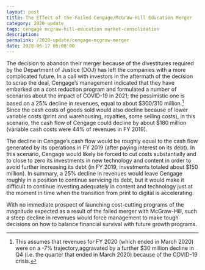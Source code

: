 ```yaml
---
layout: post
title: The Effect of the Failed Cengage/McGraw-Hill Education Merger
category: 2020-update
tags: cengage mcgraw-hill-education market-consolidation
description:
permalink: /2020-update/cengage-mcgraw-merger
date: 2020-06-17 05:00:00
---
```


The decision to abandon their merger because of the divestitures required by the Department of Justice (DOJ) has left the companies with a more complicated future. In a call with investors in the aftermath of the decision to scrap the deal, Cengage’s management indicated that they have embarked on a cost reduction program and formulated a number of scenarios about the impact of COVID-19 in 2021; the pessimistic one is based on a 25% decline in revenues, equal to about $300/310 million.[^8] Since the cash costs of goods sold would also decline because of lower variable costs (print and warehousing, royalties, some selling costs), in this scenario, the cash flow of Cengage could decline by about $180 million (variable cash costs were 44% of revenues in FY 2019).

The decline in Cengage’s cash flow would be roughly equal to the cash flow generated by its operations in FY 2019 (after paying interest on its debt). In this scenario, Cengage would likely be forced to cut costs substantially and to close to zero its investments in new technology and content in order to avoid further increasing its debt (in FY 2019, investments totaled about $150 million). In summary, a 25% decline in revenues would leave Cengage roughly in a position to continue servicing its debt, but it would make it difficult to continue investing adequately in content and technology just at the moment in time when the transition from print to digital is accelerating.

With no immediate prospect of launching cost-cutting programs of the magnitude expected as a result of the failed merger with McGraw-Hill, such a steep decline in revenues would force management to make tough decisions on how to balance financial survival with future growth programs.

[^8]: This assumes that revenues for FY 2020 (which ended in March 2020) were on a -7% trajectory,aggravated by a further $30 million decline in Q4 (i.e. the quarter that ended in March 2020) because of the COVID-19 crisis.
